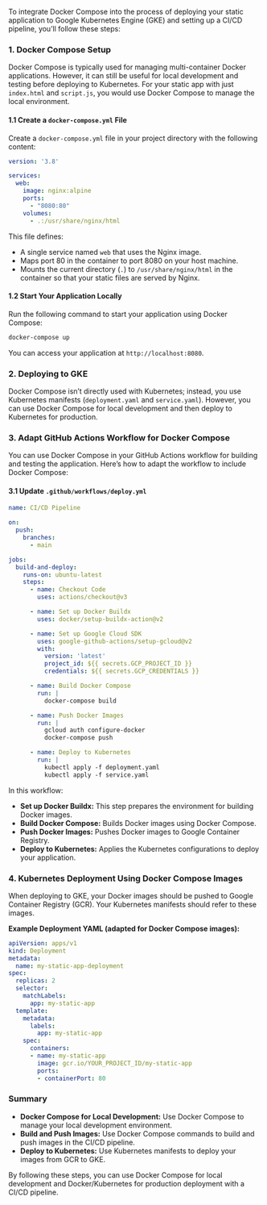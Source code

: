 To integrate Docker Compose into the process of deploying your static application to Google Kubernetes Engine (GKE) and setting up a CI/CD pipeline, you’ll follow these steps:

### **1. Docker Compose Setup**

Docker Compose is typically used for managing multi-container Docker applications. However, it can still be useful for local development and testing before deploying to Kubernetes. For your static app with just `index.html` and `script.js`, you would use Docker Compose to manage the local environment.

#### **1.1 Create a `docker-compose.yml` File**

Create a `docker-compose.yml` file in your project directory with the following content:

```yaml
version: '3.8'

services:
  web:
    image: nginx:alpine
    ports:
      - "8080:80"
    volumes:
      - .:/usr/share/nginx/html
```

This file defines:
- A single service named `web` that uses the Nginx image.
- Maps port 80 in the container to port 8080 on your host machine.
- Mounts the current directory (`.`) to `/usr/share/nginx/html` in the container so that your static files are served by Nginx.

#### **1.2 Start Your Application Locally**

Run the following command to start your application using Docker Compose:

```bash
docker-compose up
```

You can access your application at `http://localhost:8080`.

### **2. Deploying to GKE**

Docker Compose isn’t directly used with Kubernetes; instead, you use Kubernetes manifests (`deployment.yaml` and `service.yaml`). However, you can use Docker Compose for local development and then deploy to Kubernetes for production.

### **3. Adapt GitHub Actions Workflow for Docker Compose**

You can use Docker Compose in your GitHub Actions workflow for building and testing the application. Here’s how to adapt the workflow to include Docker Compose:

#### **3.1 Update `.github/workflows/deploy.yml`**

```yaml
name: CI/CD Pipeline

on:
  push:
    branches:
      - main

jobs:
  build-and-deploy:
    runs-on: ubuntu-latest
    steps:
      - name: Checkout Code
        uses: actions/checkout@v3

      - name: Set up Docker Buildx
        uses: docker/setup-buildx-action@v2

      - name: Set up Google Cloud SDK
        uses: google-github-actions/setup-gcloud@v2
        with:
          version: 'latest'
          project_id: ${{ secrets.GCP_PROJECT_ID }}
          credentials: ${{ secrets.GCP_CREDENTIALS }}

      - name: Build Docker Compose
        run: |
          docker-compose build

      - name: Push Docker Images
        run: |
          gcloud auth configure-docker
          docker-compose push

      - name: Deploy to Kubernetes
        run: |
          kubectl apply -f deployment.yaml
          kubectl apply -f service.yaml
```

In this workflow:
- **Set up Docker Buildx:** This step prepares the environment for building Docker images.
- **Build Docker Compose:** Builds Docker images using Docker Compose.
- **Push Docker Images:** Pushes Docker images to Google Container Registry.
- **Deploy to Kubernetes:** Applies the Kubernetes configurations to deploy your application.

### **4. Kubernetes Deployment Using Docker Compose Images**

When deploying to GKE, your Docker images should be pushed to Google Container Registry (GCR). Your Kubernetes manifests should refer to these images.

**Example Deployment YAML (adapted for Docker Compose images):**

```yaml
apiVersion: apps/v1
kind: Deployment
metadata:
  name: my-static-app-deployment
spec:
  replicas: 2
  selector:
    matchLabels:
      app: my-static-app
  template:
    metadata:
      labels:
        app: my-static-app
    spec:
      containers:
      - name: my-static-app
        image: gcr.io/YOUR_PROJECT_ID/my-static-app
        ports:
        - containerPort: 80
```

### **Summary**

- **Docker Compose for Local Development:** Use Docker Compose to manage your local development environment.
- **Build and Push Images:** Use Docker Compose commands to build and push images in the CI/CD pipeline.
- **Deploy to Kubernetes:** Use Kubernetes manifests to deploy your images from GCR to GKE.

By following these steps, you can use Docker Compose for local development and Docker/Kubernetes for production deployment with a CI/CD pipeline.